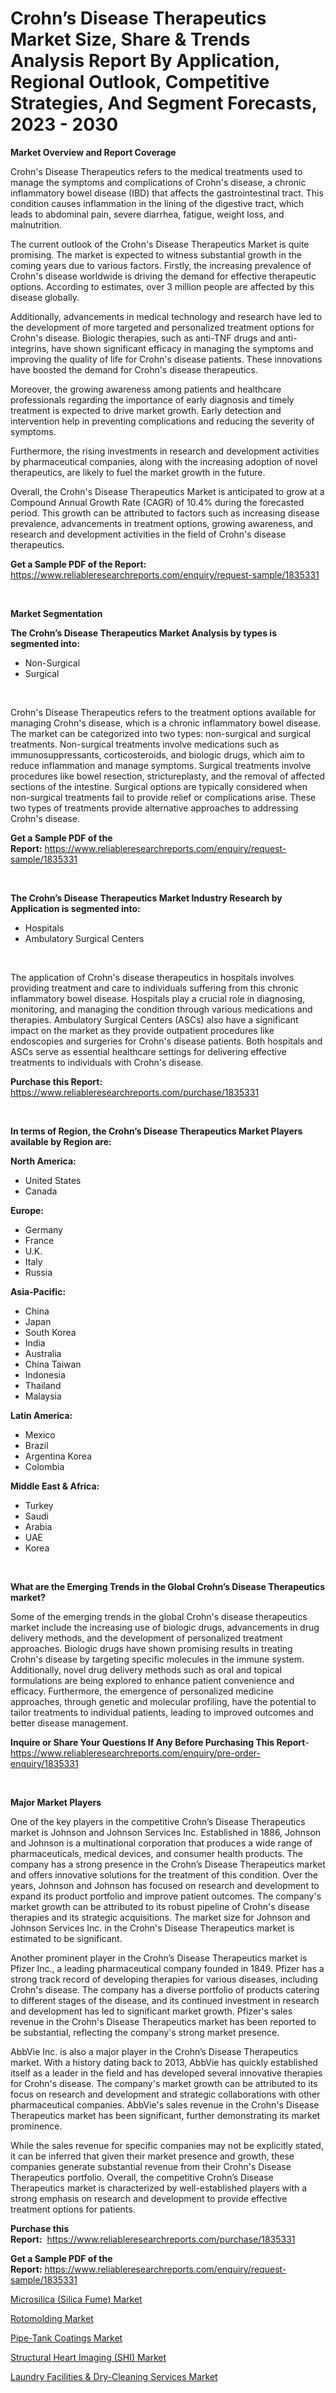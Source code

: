 <p><h1>Crohn’s Disease Therapeutics Market Size, Share & Trends Analysis Report By Application, Regional Outlook, Competitive Strategies, And Segment Forecasts, 2023 - 2030</h1></p><p><strong>Market Overview and Report Coverage</strong></p>
<p><p>Crohn's Disease Therapeutics refers to the medical treatments used to manage the symptoms and complications of Crohn's disease, a chronic inflammatory bowel disease (IBD) that affects the gastrointestinal tract. This condition causes inflammation in the lining of the digestive tract, which leads to abdominal pain, severe diarrhea, fatigue, weight loss, and malnutrition.</p><p>The current outlook of the Crohn's Disease Therapeutics Market is quite promising. The market is expected to witness substantial growth in the coming years due to various factors. Firstly, the increasing prevalence of Crohn's disease worldwide is driving the demand for effective therapeutic options. According to estimates, over 3 million people are affected by this disease globally.</p><p>Additionally, advancements in medical technology and research have led to the development of more targeted and personalized treatment options for Crohn's disease. Biologic therapies, such as anti-TNF drugs and anti-integrins, have shown significant efficacy in managing the symptoms and improving the quality of life for Crohn's disease patients. These innovations have boosted the demand for Crohn's disease therapeutics.</p><p>Moreover, the growing awareness among patients and healthcare professionals regarding the importance of early diagnosis and timely treatment is expected to drive market growth. Early detection and intervention help in preventing complications and reducing the severity of symptoms.</p><p>Furthermore, the rising investments in research and development activities by pharmaceutical companies, along with the increasing adoption of novel therapeutics, are likely to fuel the market growth in the future.</p><p>Overall, the Crohn's Disease Therapeutics Market is anticipated to grow at a Compound Annual Growth Rate (CAGR) of 10.4% during the forecasted period. This growth can be attributed to factors such as increasing disease prevalence, advancements in treatment options, growing awareness, and research and development activities in the field of Crohn's disease therapeutics.</p></p>
<p><strong>Get a Sample PDF of the Report:</strong> <a href="https://www.reliableresearchreports.com/enquiry/request-sample/1835331">https://www.reliableresearchreports.com/enquiry/request-sample/1835331</a></p>
<p>&nbsp;</p>
<p><strong>Market Segmentation</strong></p>
<p><strong>The Crohn’s Disease Therapeutics Market Analysis by types is segmented into:</strong></p>
<p><ul><li>Non-Surgical</li><li>Surgical</li></ul></p>
<p>&nbsp;</p>
<p><p>Crohn's Disease Therapeutics refers to the treatment options available for managing Crohn's disease, which is a chronic inflammatory bowel disease. The market can be categorized into two types: non-surgical and surgical treatments. Non-surgical treatments involve medications such as immunosuppressants, corticosteroids, and biologic drugs, which aim to reduce inflammation and manage symptoms. Surgical treatments involve procedures like bowel resection, strictureplasty, and the removal of affected sections of the intestine. Surgical options are typically considered when non-surgical treatments fail to provide relief or complications arise. These two types of treatments provide alternative approaches to addressing Crohn's disease.</p></p>
<p><strong>Get a Sample PDF of the Report:</strong>&nbsp;<a href="https://www.reliableresearchreports.com/enquiry/request-sample/1835331">https://www.reliableresearchreports.com/enquiry/request-sample/1835331</a></p>
<p>&nbsp;</p>
<p><strong>The Crohn’s Disease Therapeutics Market Industry Research by Application is segmented into:</strong></p>
<p><ul><li>Hospitals</li><li>Ambulatory Surgical Centers</li></ul></p>
<p>&nbsp;</p>
<p><p>The application of Crohn's disease therapeutics in hospitals involves providing treatment and care to individuals suffering from this chronic inflammatory bowel disease. Hospitals play a crucial role in diagnosing, monitoring, and managing the condition through various medications and therapies. Ambulatory Surgical Centers (ASCs) also have a significant impact on the market as they provide outpatient procedures like endoscopies and surgeries for Crohn's disease patients. Both hospitals and ASCs serve as essential healthcare settings for delivering effective treatments to individuals with Crohn's disease.</p></p>
<p><strong>Purchase this Report:</strong>&nbsp; <a href="https://www.reliableresearchreports.com/purchase/1835331">https://www.reliableresearchreports.com/purchase/1835331</a></p>
<p>&nbsp;</p>
<p><strong>In terms of Region, the Crohn’s Disease Therapeutics Market Players available by Region are:</strong></p>
<p>
    <p> <strong> North America: </strong>
        <ul>
            <li>United States</li>
            <li>Canada</li>
        </ul>
        </p> 
    <p> <strong> Europe: </strong>
        <ul>
            <li>Germany</li>
            <li>France</li>
            <li>U.K.</li>
            <li>Italy</li>
            <li>Russia</li>
        </ul>
        </p> 
    <p> <strong> Asia-Pacific: </strong>
        <ul>
            <li>China</li>
            <li>Japan</li>
            <li>South Korea</li>
            <li>India</li>
            <li>Australia</li>
            <li>China Taiwan</li>
            <li>Indonesia</li>
            <li>Thailand</li>
            <li>Malaysia</li>
        </ul>
        </p> 
    <p> <strong> Latin America: </strong>
        <ul>
            <li>Mexico</li>
            <li>Brazil</li>
            <li>Argentina Korea</li>
            <li>Colombia</li>
        </ul>
        </p> 
    <p> <strong> Middle East & Africa: </strong>
        <ul>
            <li>Turkey</li>
            <li>Saudi</li>
            <li>Arabia</li>
            <li>UAE</li>
            <li>Korea</li>
        </ul>
    </p>
    </p>
<p>&nbsp;</p>
<p><strong>What are the Emerging Trends in the Global Crohn’s Disease Therapeutics market?</strong></p>
<p><p>Some of the emerging trends in the global Crohn's disease therapeutics market include the increasing use of biologic drugs, advancements in drug delivery methods, and the development of personalized treatment approaches. Biologic drugs have shown promising results in treating Crohn's disease by targeting specific molecules in the immune system. Additionally, novel drug delivery methods such as oral and topical formulations are being explored to enhance patient convenience and efficacy. Furthermore, the emergence of personalized medicine approaches, through genetic and molecular profiling, have the potential to tailor treatments to individual patients, leading to improved outcomes and better disease management.</p></p>
<p><strong>Inquire or Share Your Questions If Any Before Purchasing This Report</strong>- <a href="https://www.reliableresearchreports.com/enquiry/pre-order-enquiry/1835331">https://www.reliableresearchreports.com/enquiry/pre-order-enquiry/1835331</a></p>
<p>&nbsp;</p>
<p><strong>Major Market Players</strong></p>
<p><p>One of the key players in the competitive Crohn’s Disease Therapeutics market is Johnson and Johnson Services Inc. Established in 1886, Johnson and Johnson is a multinational corporation that produces a wide range of pharmaceuticals, medical devices, and consumer health products. The company has a strong presence in the Crohn’s Disease Therapeutics market and offers innovative solutions for the treatment of this condition. Over the years, Johnson and Johnson has focused on research and development to expand its product portfolio and improve patient outcomes. The company's market growth can be attributed to its robust pipeline of Crohn's disease therapies and its strategic acquisitions. The market size for Johnson and Johnson Services Inc. in the Crohn's Disease Therapeutics market is estimated to be significant.</p><p>Another prominent player in the Crohn’s Disease Therapeutics market is Pfizer Inc., a leading pharmaceutical company founded in 1849. Pfizer has a strong track record of developing therapies for various diseases, including Crohn's disease. The company has a diverse portfolio of products catering to different stages of the disease, and its continued investment in research and development has led to significant market growth. Pfizer's sales revenue in the Crohn's Disease Therapeutics market has been reported to be substantial, reflecting the company's strong market presence.</p><p>AbbVie Inc. is also a major player in the Crohn’s Disease Therapeutics market. With a history dating back to 2013, AbbVie has quickly established itself as a leader in the field and has developed several innovative therapies for Crohn's disease. The company's market growth can be attributed to its focus on research and development and strategic collaborations with other pharmaceutical companies. AbbVie's sales revenue in the Crohn's Disease Therapeutics market has been significant, further demonstrating its market prominence.</p><p>While the sales revenue for specific companies may not be explicitly stated, it can be inferred that given their market presence and growth, these companies generate substantial revenue from their Crohn's Disease Therapeutics portfolio. Overall, the competitive Crohn’s Disease Therapeutics market is characterized by well-established players with a strong emphasis on research and development to provide effective treatment options for patients.</p></p>
<p><strong>Purchase this Report:</strong>&nbsp;&nbsp;<a href="https://www.reliableresearchreports.com/purchase/1835331">https://www.reliableresearchreports.com/purchase/1835331</a></p>
<p></p>
<p><strong>Get a Sample PDF of the Report:</strong>&nbsp;<a href="https://www.reliableresearchreports.com/enquiry/request-sample/1835331">https://www.reliableresearchreports.com/enquiry/request-sample/1835331</a></p>
<p><p><a href="https://www.linkedin.com/pulse/microsilica-silica-fume-market-size-share-amp-trends/">Microsilica (Silica Fume) Market</a></p><p><a href="https://www.linkedin.com/pulse/rotomolding-market-insights-players-forecast-till-2030/">Rotomolding Market</a></p><p><a href="https://medium.com/@nicosmitham/pipe-tank-coatings-market-research-report-its-history-and-forecast-2023-to-2030-8eec42318e67">Pipe-Tank Coatings Market</a></p><p><a href="https://github.com/zebdakicsin/Market-Research-Report-List-1/blob/main/structural-heart-imaging-shi-market.md">Structural Heart Imaging (SHI) Market</a></p><p><a href="https://github.com/Krish2023na/Market-Research-Report-List-1/blob/main/laundry-facilities-dry-cleaning-services-market.md">Laundry Facilities & Dry-Cleaning Services Market</a></p></p>